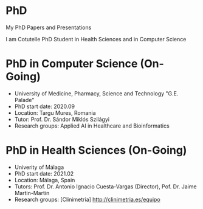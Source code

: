 # PhD
My PhD Papers and Presentations

I am Cotutelle PhD Student in Health Sciences and in Computer Science

# PhD in Computer Science (On-Going)
* University of Medicine, Pharmacy, Science and Technology "G.E. Palade"
* PhD start date: 2020.09 
* Location: Targu Mures, Romania
* Tutor: Prof. Dr. Sándor Miklós Szilágyi
* Research groups: Applied AI in Healthcare and Bioinformatics

# PhD in Health Sciences (On-Going)
* Univerity of Málaga
* PhD start date: 2021.02 
* Location: Málaga, Spain
* Tutors: Prof. Dr. Antonio Ignacio Cuesta-Vargas (Director), Pof. Dr. Jaime Martin-Martin
* Research groups: [Clinimetria] http://clinimetria.es/equipo
